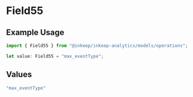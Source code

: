 # Field55

## Example Usage

```typescript
import { Field55 } from "@inkeep/inkeep-analytics/models/operations";

let value: Field55 = "max_eventType";
```

## Values

```typescript
"max_eventType"
```